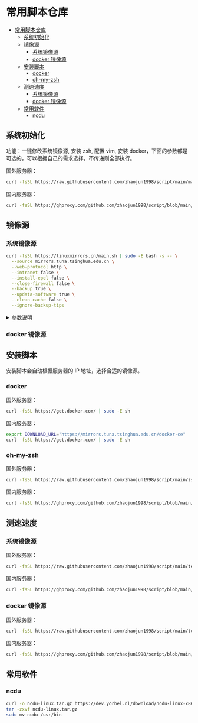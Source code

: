 # 常用脚本仓库

<!--ts-->
* [常用脚本仓库](#常用脚本仓库)
   * [系统初始化](#系统初始化)
   * [镜像源](#镜像源)
      * [系统镜像源](#系统镜像源)
      * [docker 镜像源](#docker-镜像源)
   * [安装脚本](#安装脚本)
      * [docker](#docker)
      * [oh-my-zsh](#oh-my-zsh)
   * [测速速度](#测速速度)
      * [系统镜像源](#系统镜像源-1)
      * [docker 镜像源](#docker-镜像源-1)
   * [常用软件](#常用软件)
      * [ncdu](#ncdu)
<!--te-->

## 系统初始化

功能：一键修改系统镜像源, 安装 zsh, 配置 vim, 安装 docker，下面的参数都是可选的，可以根据自己的需求选择，不传递则全部执行。

国外服务器：
```bash
curl -fsSL https://raw.githubusercontent.com/zhaojun1998/script/main/main.sh | bash -s -- --change-mirror --install-zsh --setup-vim --install-docker
```

国内服务器：
```bash
curl -fsSL https://ghproxy.com/github.com/zhaojun1998/script/blob/main/main.sh | bash -s -- --change-mirror --install-zsh --setup-vim --install-docker
```

## 镜像源

### 系统镜像源

```bash
curl -fsSL https://linuxmirrors.cn/main.sh | sudo -E bash -s -- \
  --source mirrors.tuna.tsinghua.edu.cn \
  --web-protocol http \
  --intranet false \
  --install-epel false \
  --close-firewall false \
  --backup true \
  --updata-software true \
  --clean-cache false \
  --ignore-backup-tips
```

<details><summary>参数说明</summary>
<p>

| 名称                   | 含义                                            | 选项值            |
| ---------------------- | ----------------------------------------------- | ----------------- |
| `--source`             | 指定软件源地址                                  | 地址              |
| `--source-security`    | 指定 debian 的 security 软件源地址              | 地址              |
| `--source-vault`       | 指定 centos/almalinux 的 vault 软件源地址       | 地址              |
| `--branch`             | 指定软件源分支(路径)                            | 分支名            |
| `--branch-security`    | 指定 debian 的 security 软件源分支(路径)        | 分支名            |
| `--branch-vault`       | 指定 centos/almalinux 的 vault 软件源分支(路径) | 分支名            |
| `--abroad`             | 使用海外软件源                                  | 无                |
| `--abroad`             | 使用中国大陆教育网软件源                        | 无                |
| `--web-protocol`       | 指定 WEB 协议                                   | `http` 或 `https` |
| `--intranet`           | 优先使用内网地址                                | `true` 或 `false` |
| `--install-epel`       | 安装 EPEL 附加软件包                            | `true` 或 `false` |
| `--only-epel`          | 仅更换 EPEL 软件源模式                          | 无                |
| `--close-firewall`     | 关闭防火墙                                      | `true` 或 `false` |
| `--backup`             | 备份原有软件源                                  | `true` 或 `false` |
| `--ignore-backup-tips` | 忽略覆盖备份提示（即不覆盖备份）                | 无                |
| `--updata-software`    | 更新软件包                                      | `true` 或 `false` |
| `--clean-cache`        | 清理下载缓存                                    | `true` 或 `false` |
| `--print-diff`         | 打印源文件修改前后差异                          | `true` 或 `false` |
| `--help`               | 查看帮助菜单                                    | 无                |

</p>
</details>

### docker 镜像源

## 安装脚本

安装脚本会自动根据服务器的 IP 地址，选择合适的镜像源。

### docker

国外服务器：
```bash
curl -fsSL https://get.docker.com/ | sudo -E sh
```

国内服务器：
```bash
export DOWNLOAD_URL="https://mirrors.tuna.tsinghua.edu.cn/docker-ce"
curl -fsSL https://get.docker.com/ | sudo -E sh
```

### oh-my-zsh

国外服务器：
```bash
curl -fsSL https://raw.githubusercontent.com/zhaojun1998/script/main/zsh-install.sh | bash
```

国内服务器：
```bash
curl -fsSL https://ghproxy.com/github.com/zhaojun1998/script/blob/main/zsh-install.sh | bash
```

## 测速速度

### 系统镜像源

国外服务器：
```bash
curl -fsSL https://raw.githubusercontent.com/zhaojun1998/script/main/test/docker_hub_speed_test.sh | bash
```

国内服务器：
```bash
curl -fsSL https://ghproxy.com/github.com/zhaojun1998/script/blob/main/test/docker_hub_speed_test.sh | bash
```

### docker 镜像源

国外服务器：
```bash
curl -fsSL https://raw.githubusercontent.com/zhaojun1998/script/main/test/os_repo_speed_test.sh | bash
```

国内服务器：
```bash
curl -fsSL https://ghproxy.com/github.com/zhaojun1998/script/blob/main/test/os_repo_speed_test.sh | bash
```


## 常用软件

### ncdu

```bash
curl -o ncdu-linux.tar.gz https://dev.yorhel.nl/download/ncdu-linux-x86_64-1.16.tar.gz
tar -zxvf ncdu-linux.tar.gz
sudo mv ncdu /usr/bin
```
